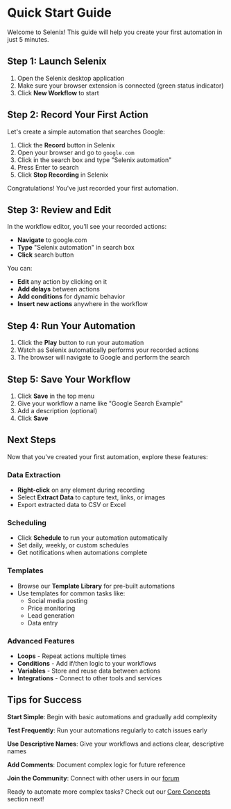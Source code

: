 # Quick Start Guide

Welcome to Selenix! This guide will help you create your first automation in just 5 minutes.

## Step 1: Launch Selenix

1. Open the Selenix desktop application
2. Make sure your browser extension is connected (green status indicator)
3. Click **New Workflow** to start

## Step 2: Record Your First Action

Let's create a simple automation that searches Google:

1. Click the **Record** button in Selenix
2. Open your browser and go to `google.com`
3. Click in the search box and type "Selenix automation"
4. Press Enter to search
5. Click **Stop Recording** in Selenix

Congratulations! You've just recorded your first automation.

## Step 3: Review and Edit

In the workflow editor, you'll see your recorded actions:

- **Navigate** to google.com
- **Type** "Selenix automation" in search box
- **Click** search button

You can:
- **Edit** any action by clicking on it
- **Add delays** between actions
- **Add conditions** for dynamic behavior
- **Insert new actions** anywhere in the workflow

## Step 4: Run Your Automation

1. Click the **Play** button to run your automation
2. Watch as Selenix automatically performs your recorded actions
3. The browser will navigate to Google and perform the search

## Step 5: Save Your Workflow

1. Click **Save** in the top menu
2. Give your workflow a name like "Google Search Example"
3. Add a description (optional)
4. Click **Save**

## Next Steps

Now that you've created your first automation, explore these features:

### Data Extraction
- **Right-click** on any element during recording
- Select **Extract Data** to capture text, links, or images
- Export extracted data to CSV or Excel

### Scheduling
- Click **Schedule** to run your automation automatically
- Set daily, weekly, or custom schedules
- Get notifications when automations complete

### Templates
- Browse our **Template Library** for pre-built automations
- Use templates for common tasks like:
  - Social media posting
  - Price monitoring  
  - Lead generation
  - Data entry

### Advanced Features
- **Loops** - Repeat actions multiple times
- **Conditions** - Add if/then logic to your workflows
- **Variables** - Store and reuse data between actions
- **Integrations** - Connect to other tools and services

## Tips for Success

**Start Simple**: Begin with basic automations and gradually add complexity

**Test Frequently**: Run your automations regularly to catch issues early  

**Use Descriptive Names**: Give your workflows and actions clear, descriptive names

**Add Comments**: Document complex logic for future reference

**Join the Community**: Connect with other users in our [forum](https://community.selenix.io)

Ready to automate more complex tasks? Check out our [Core Concepts](#workflows) section next!
